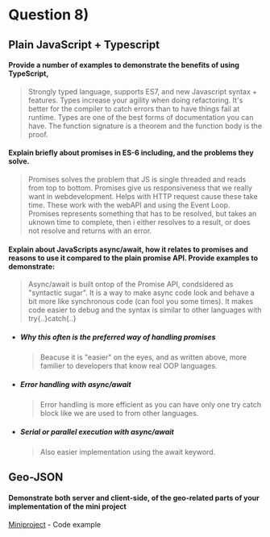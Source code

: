 # Question 8)
## Plain JavaScript + Typescript

#### Provide a number of examples to demonstrate the benefits of using TypeScript,
>Strongly typed language, supports ES7, and new Javascript syntax + features. Types increase your agility when doing refactoring. It's better for the compiler to catch errors than to have things fail at runtime. Types are one of the best forms of documentation you can have. The function signature is a theorem and the function body is the proof.

#### Explain briefly about promises in ES-6 including, and the problems they solve.
>Promises solves the problem that JS is single threaded and reads from top to bottom. Promises give us responsiveness that we really want in webdevelopment. Helps with HTTP request cause these take time. These work with the webAPI and using the Event Loop.
>Promises represents something that has to be resolved, but takes an uknown time to complete, then i either resolves to a result, or does not resolve and returns with an error.

#### Explain about JavaScripts async/await, how it relates to promises and reasons to use it compared to the plain promise API. Provide examples to demonstrate:
>Async/await is built ontop of the Promise API, condsidered as "syntactic sugar". It is a way to make async code look and behave a bit more like synchronous code (can fool you some times). It makes code easier to debug and the syntax is similar to other languages with try{..}catch{..}
- ##### Why this often is the preferred way of handling promises
    >Beacuse it is "easier" on the eyes, and as written above, more familier to developers that know real OOP languages.
- ##### Error handling with async/await
    >Error handling is more efficient as you can have only one try catch block like we are used to from other languages.
- ##### Serial or parallel execution with async/await
    >Also easier implementation using the await keyword.

## Geo-JSON 
#### Demonstrate both server and client-side, of the geo-related parts of your implementation of the mini project
[Miniproject](https://github.com/Stani2980/miniProjectJS) -  Code example
